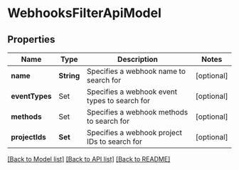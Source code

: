 # WebhooksFilterApiModel

## Properties
Name | Type | Description | Notes
------------ | ------------- | ------------- | -------------
**name** | **String** | Specifies a webhook name to search for | [optional] 
**eventTypes** | Set<WebHookEventTypeRequest> | Specifies a webhook event types to search for | [optional] 
**methods** | Set<RequestTypeApiModel> | Specifies a webhook methods to search for | [optional] 
**projectIds** | **Set<UUID>** | Specifies a webhook project IDs to search for | [optional] 

[[Back to Model list]](../README.md#documentation-for-models) [[Back to API list]](../README.md#documentation-for-api-endpoints) [[Back to README]](../README.md)


